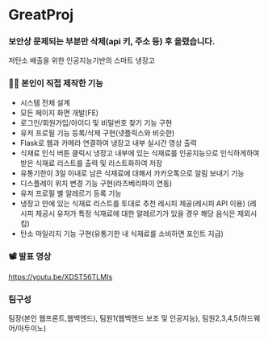 # GreatProj

### 보안상 문제되는 부분만 삭제(api 키, 주소 등) 후 올렸습니다.

저탄소 배출을 위한 인공지능기반의 스마트 냉장고

### 👨‍💻 본인이 직접 제작한 기능
- 시스템 전체 설계
- 모든 페이지 화면 개발(FE)
- 로그인/회원가입/아이디 및 비밀번호 찾기 기능 구현
- 유저 프로필 기능 등록/삭제 구현(넷플릭스와 비슷한)
- Flask로 웹과 카메라 연결하여 냉장고 내부 실시간 영상 출력
- 식재료 인식 버튼 클릭시 냉장고 내부에 있는 식재료를 인공지능으로 인식하게하여 받은 식재료 리스트를 출력 및 리스트화하여 저장
- 유통기한이 3일 이내로 남은 식재료에 대해서 카카오톡으로 알림 보내기 기능
- 디스플레이 위치 변경 기능 구현(라즈베리파이 연동)
- 유저 프로필 별 알레르기 등록 기능
- 냉장고 안에 있는 식재료 리스트를 토대로 추천 레시피 제공(레시피 API 이용)
  (레시피 제공시 유저가 특정 식재료에 대한 알레르기가 있을 경우 해당 음식은 제외시킴)
- 탄소 마일리지 기능 구현(유통기한 내 식재료를 소비하면 포인트 지급)
 
### 📽️ 발표 영상
https://youtu.be/XDST56TLMIs

### 팀구성

팀장(본인 웹프론트,웹백엔드), 팀원1(웹백엔드 보조 및 인공지능), 팀원2,3,4,5(하드웨어/아두이노)
